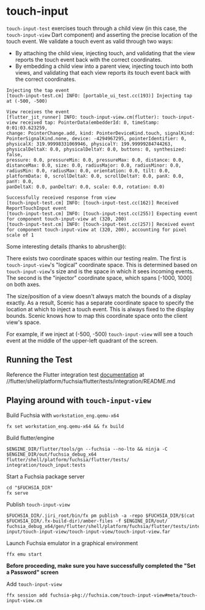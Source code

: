 # touch-input

`touch-input-test` exercises touch through a child view (in this case, the `touch-input-view` Dart component) and asserting
the precise location of the touch event. We validate a touch event as valid through two ways:
- By attaching the child view, injecting touch, and validating that the view reports the touch event back with the correct coordinates.
- By embedding a child view into a parent view, injecting touch into both views, and validating that each view reports its touch event back with the correct coordinates.

```shell
Injecting the tap event
[touch-input-test.cm] INFO: [portable_ui_test.cc(193)] Injecting tap at (-500, -500)

View receives the event
[flutter_jit_runner] INFO: touch-input-view.cm(flutter): touch-input-view received tap: PointerData(embedderId: 0, timeStamp: 0:01:03.623259,
change: PointerChange.add, kind: PointerDeviceKind.touch, signalKind: PointerSignalKind.none, device: -4294967295, pointerIdentifier: 0,
physicalX: 319.99998331069946, physicalY: 199.99999284744263, physicalDeltaX: 0.0, physicalDeltaY: 0.0, buttons: 0, synthesized: false,
pressure: 0.0, pressureMin: 0.0, pressureMax: 0.0, distance: 0.0, distanceMax: 0.0, size: 0.0, radiusMajor: 0.0, radiusMinor: 0.0,
radiusMin: 0.0, radiusMax: 0.0, orientation: 0.0, tilt: 0.0, platformData: 0, scrollDeltaX: 0.0, scrollDeltaY: 0.0, panX: 0.0, panY: 0.0,
panDeltaX: 0.0, panDeltaY: 0.0, scale: 0.0, rotation: 0.0)

Successfully received response from view
[touch-input-test.cm] INFO: [touch-input-test.cc(162)] Received ReportTouchInput event
[touch-input-test.cm] INFO: [touch-input-test.cc(255)] Expecting event for component touch-input-view at (320, 200)
[touch-input-test.cm] INFO: [touch-input-test.cc(257)] Received event for component touch-input-view at (320, 200), accounting for pixel scale of 1
```

Some interesting details (thanks to abrusher@):

There exists two coordinate spaces within our testing realm. The first is `touch-input-view`'s "logical" coordinate space. This
is determined based on `touch-input-view`'s size and is the space in which it sees incoming events. The second is the "injector"
coordinate space, which spans [-1000, 1000] on both axes.

The size/position of a view doesn't always match the bounds of a display exactly. As a result, Scenic has a separate coordinate space
to specify the location at which to inject a touch event. This is always fixed to the display bounds. Scenic knows how to map this
coordinate space onto the client view's space.

For example, if we inject at (-500, -500) `touch-input-view` will see a touch event at the middle of the upper-left quadrant of the screen.

## Running the Test

Reference the Flutter integration test [documentation](https://github.com/flutter/engine/blob/main/shell/platform/fuchsia/flutter/tests/integration/README.md) at //flutter/shell/platform/fuchsia/flutter/tests/integration/README.md

## Playing around with `touch-input-view`

Build Fuchsia with `workstation_eng.qemu-x64`
```shell
fx set workstation_eng.qemu-x64 && fx build
```

Build flutter/engine
```shell
$ENGINE_DIR/flutter/tools/gn --fuchsia --no-lto && ninja -C $ENGINE_DIR/out/fuchsia_debug_x64 flutter/shell/platform/fuchsia/flutter/tests/
integration/touch_input:tests
```

Start a Fuchsia package server
```shell
cd "$FUCHSIA_DIR"
fx serve
```

Publish `touch-input-view`
```shell
$FUCHSIA_DIR/.jiri_root/bin/fx pm publish -a -repo $FUCHSIA_DIR/$(cat $FUCHSIA_DIR/.fx-build-dir)/amber-files -f $ENGINE_DIR/out/
fuchsia_debug_x64/gen/flutter/shell/platform/fuchsia/flutter/tests/integration/touch-input/touch-input-view/touch-input-view/touch-input-view.far
```

Launch Fuchsia emulator in a graphical environment
```shell
ffx emu start
```

**Before proceeding, make sure you have successfully completed the "Set a Password" screen**

Add `touch-input-view`
```shell
ffx session add fuchsia-pkg://fuchsia.com/touch-input-view#meta/touch-input-view.cm
```
